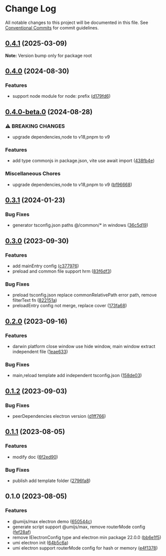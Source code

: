 # Change Log

All notable changes to this project will be documented in this file.
See [Conventional Commits](https://conventionalcommits.org) for commit guidelines.

## [0.4.1](https://github.com/liangskyli/umi-electron/compare/v0.4.0...v0.4.1) (2025-03-09)

**Note:** Version bump only for package root





## [0.4.0](https://github.com/liangskyli/umi-electron/compare/v0.4.0-beta.0...v0.4.0) (2024-08-30)


### Features

* support node module for node: prefix ([d179fd6](https://github.com/liangskyli/umi-electron/commit/d179fd629e6e7e589c97d2a94d31b280c559eb0b))



## [0.4.0-beta.0](https://github.com/liangskyli/umi-electron/compare/v0.3.1...v0.4.0-beta.0) (2024-08-28)


### ⚠ BREAKING CHANGES

* upgrade dependencies,node to v18,pnpm to v9

### Features

* add type commonjs in package.json, vite use await import ([438fb4e](https://github.com/liangskyli/umi-electron/commit/438fb4eef55dcea22ca7e40f8081bc547449d909))


### Miscellaneous Chores

* upgrade dependencies,node to v18,pnpm to v9 ([bf96668](https://github.com/liangskyli/umi-electron/commit/bf96668a6f5228c249736b51d5abd81a147ccfb5))



## [0.3.1](https://github.com/liangskyli/umi-electron/compare/v0.3.0...v0.3.1) (2024-01-23)


### Bug Fixes

* generator tsconfig.json paths @/common/* in windows ([36c5d19](https://github.com/liangskyli/umi-electron/commit/36c5d1998c416b8378d6de3f76c434e577c4df74))



## [0.3.0](https://github.com/liangskyli/umi-electron/compare/v0.2.0...v0.3.0) (2023-09-30)


### Features

* add mainEntry config ([c377976](https://github.com/liangskyli/umi-electron/commit/c377976000aad00eaaf638928f056a2a90e79c4b))
* preload and common file support hrm ([83f6df3](https://github.com/liangskyli/umi-electron/commit/83f6df333aae3ce12de323c65cbe7b27c6577bca))


### Bug Fixes

* preload tsconfig.json replace commonRelativePath error path, remove filterText fn ([822151a](https://github.com/liangskyli/umi-electron/commit/822151ad48a8956c52300ad1f64784aa0eb45280))
* preloadEntry config not merge, replace cover ([173fa68](https://github.com/liangskyli/umi-electron/commit/173fa68c01b12a84d0417fd71af720b29619cdd9))



## [0.2.0](https://github.com/liangskyli/umi-electron/compare/v0.1.2...v0.2.0) (2023-09-16)


### Features

* darwin platform close window use hide window, main window extract independent file ([1eae633](https://github.com/liangskyli/umi-electron/commit/1eae63396e767a5537711d0ae779b3440c17123e))


### Bug Fixes

* main,reload template add independent tsconfig.json ([158de03](https://github.com/liangskyli/umi-electron/commit/158de03a3c00f2bab10aec0c466131fb4ceb446c))



## [0.1.2](https://github.com/liangskyli/umi-electron/compare/v0.1.1...v0.1.2) (2023-09-03)


### Bug Fixes

* peerDependencies electron version ([d1ff766](https://github.com/liangskyli/umi-electron/commit/d1ff766fc1e602db6dcae2151dca2959c8edaa67))



## [0.1.1](https://github.com/liangskyli/umi-electron/compare/v0.1.0...v0.1.1) (2023-08-05)


### Features

* modify doc ([6f2ed90](https://github.com/liangskyli/umi-electron/commit/6f2ed90b1ee8f909a5af2c2c53f023ae6a51f1f3))


### Bug Fixes

* publish add template folder ([2796fa8](https://github.com/liangskyli/umi-electron/commit/2796fa8369345c407646de73dee6755adac47ec6))



## 0.1.0 (2023-08-05)


### Features

* @umijs/max electron demo ([650544c](https://github.com/liangskyli/umi-electron/commit/650544cdd694929170a96da0d2ca65dbcf78435b))
* generate script support @umijs/max, remove routerMode config ([fef28af](https://github.com/liangskyli/umi-electron/commit/fef28afaacc806f8c0d1513960052bca55628007))
* remove IElectronConfig type and electron min package 22.0.0 ([bb6e1f5](https://github.com/liangskyli/umi-electron/commit/bb6e1f521e27dcc2097eb84c459b992c38fa79ee))
* umi electron init ([64b5c6a](https://github.com/liangskyli/umi-electron/commit/64b5c6a761665414459f32004c4025e41e99cc43))
* umi electron support routerMode config for hash or memory ([e4f1378](https://github.com/liangskyli/umi-electron/commit/e4f13789b32e338ae04fb7c7d37881b281839e7b))
